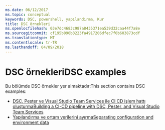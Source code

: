 ```yaml
---
ms.date: 06/12/2017
ms.topic: conceptual
keywords: DSC, powershell, yapılandırma, Kur
title: DSC örnekleri
ms.openlocfilehash: 03e7dc4683c987a8435371ea539d32caa44f7a8e
ms.sourcegitcommit: cf195b090b3223fa4917206dfec7f0b603873cdf
ms.translationtype: MT
ms.contentlocale: tr-TR
ms.lasthandoff: 04/09/2018
---
```

# <a name="dsc-examples"></a><span data-ttu-id="9dfb1-103">DSC örnekleri</span><span class="sxs-lookup"><span data-stu-id="9dfb1-103">DSC examples</span></span>

<span data-ttu-id="9dfb1-104">Bu bölümde DSC örnekler yer almaktadır:</span><span class="sxs-lookup"><span data-stu-id="9dfb1-104">This section contains DSC examples:</span></span>

- [<span data-ttu-id="9dfb1-105">DSC, Pester ve Visual Studio Team Services ile CI CD işlem hattı oluşturma</span><span class="sxs-lookup"><span data-stu-id="9dfb1-105">Building a CI-CD pipeline with DSC, Pester, and Visual Studio Team Services</span></span>](dscCiCd.md)
- [<span data-ttu-id="9dfb1-106">Yapılandırma ve ortam verilerini ayırma</span><span class="sxs-lookup"><span data-stu-id="9dfb1-106">Separating configuration and environment data</span></span>](separatingEnvData.md)